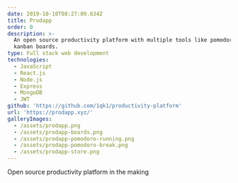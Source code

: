```yaml
---
date: 2019-10-10T08:27:09.634Z
title: Prodapp
order: 0
description: >-
  An open source productivity platform with multiple tools like pomodoro and
  kanban boards.
type: Full stack web development
technologies:
  - JavaScript
  - React.js
  - Node.js
  - Express
  - MongoDB
  - JWT
github: 'https://github.com/1qk1/productivity-platform'
url: 'https://prodapp.xyz/'
galleryImages:
  - /assets/prodapp.png
  - /assets/prodapp-boards.png
  - /assets/prodapp-pomodoro-running.png
  - /assets/prodapp-pomodoro-break.png
  - /assets/prodapp-store.png
---
```


Open source productivity platform in the making
